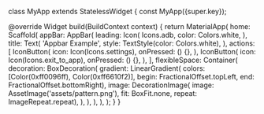 
class MyApp extends StatelessWidget {
  const MyApp({super.key});

  @override
  Widget build(BuildContext context) {
    return MaterialApp(
      home: Scaffold(
        appBar: AppBar(
          leading: Icon(
            Icons.adb,
            color: Colors.white,
          ),
          title: Text(
            'Appbar Example',
            style: TextStyle(color: Colors.white),
          ),
          actions: <Widget>[
            IconButton(
              icon: Icon(Icons.settings),
              onPressed: () {},
            ),
            IconButton(
              icon: Icon(Icons.exit_to_app),
              onPressed: () {},
            ),
          ],
          flexibleSpace: Container(
            decoration: BoxDecoration(
              gradient: LinearGradient(
                  colors: [Color(0xff0096ff), Color(0xff6610f2)],
                  begin: FractionalOffset.topLeft,
                  end: FractionalOffset.bottomRight),
              image: DecorationImage(
                  image: AssetImage('assets/pattern.png'),
                  fit: BoxFit.none,
                  repeat: ImageRepeat.repeat),
            ),
          ),
        ),
      ),
    );
  }
}
